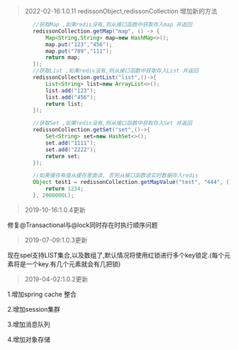 
> 2022-02-16:1.0.11 redissonObject,redissonCollection 增加新的方法
    
```java
        //获取Map ,如果redis没有,则从接口函数中获取存入map 并返回
        redissonCollection.getMap("map", () -> {
            Map<String,String> map=new HashMap<>();
            map.put("123","456");
            map.put("789","111");
            return map;
        });
        //获取List ,如果redis没有,则从接口函数中获取存入List 并返回
        redissonCollection.getList("list",()->{
            List<String> list=new ArrayList<>();
            list.add("123");
            list.add("456");
            return list;
        });

        //获取Set ,如果redis没有,则从接口函数中获取存入Set 并返回
        redissonCollection.getSet("set",()->{
            Set<String> set=new HashSet<>();
            set.add("1111");
            set.add("2222");
            return set;
        });

        //如果缓存有值从缓存里面读, 否则从接口函数读实时数据存入redis
        Object test1 = redissonCollection.getMapValue("test", "444", () -> {
            return 1234;
        }, 2000000L);
```


>2019-10-16:1.0.4更新

修复@Transactional与@lock同时存在时执行顺序问题

>2019-07-09:1.0.3更新

现在spel支持LIST集合,以及数组了,默认情况将使用红锁进行多个key锁定.(每个元素将是一个key.有几个元素就会有几把锁)

>2019-04-02:1.0.2更新

1.增加spring cache 整合

2.增加session集群

3.增加消息队列

4.增加对象存储 
